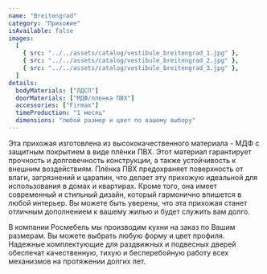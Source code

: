 ```yaml
---
name: "Breitengrad"
category: "Прихожие"
isAvailable: false
images:
  [
    { src: "../../assets/catalog/vestibule_breitengrad_1.jpg" },
    { src: "../../assets/catalog/vestibule_breitengrad_2.jpg" },
    { src: "../../assets/catalog/vestibule_breitengrad_3.jpg" },
  ]
details:
  bodyMaterials: ["ЛДСП"]
  doorMaterials: ["МДФ/пленка ПВХ"]
  accessories: ["Firmax"]
  timeProduction: "1 месяц"
  dimensions: "любой размер и цвет по вашему выбору"
---
```


Эта прихожая изготовлена из высококачественного материала - МДФ с защитным покрытием в виде плёнки ПВХ. Этот материал гарантирует прочность и долговечность конструкции, а также устойчивость к внешним воздействиям. Плёнка ПВХ предохраняет поверхность от влаги, загрязнений и царапин, что делает эту прихожую идеальной для использования в домах и квартирах. Кроме того, она имеет современный и стильный дизайн, который гармонично впишется в любой интерьер. Вы можете быть уверены, что эта прихожая станет отличным дополнением к вашему жилью и будет служить вам долго.

В компании Росмебель мы производим кухни на заказ по Вашим размерам. Вы можете выбрать любую форму и цвет профиля.
Надежные комплектующие для раздвижных и подвесных дверей обеспечат качественную, тихую и бесперебойную работу всех механизмов на протяжении долгих лет.
